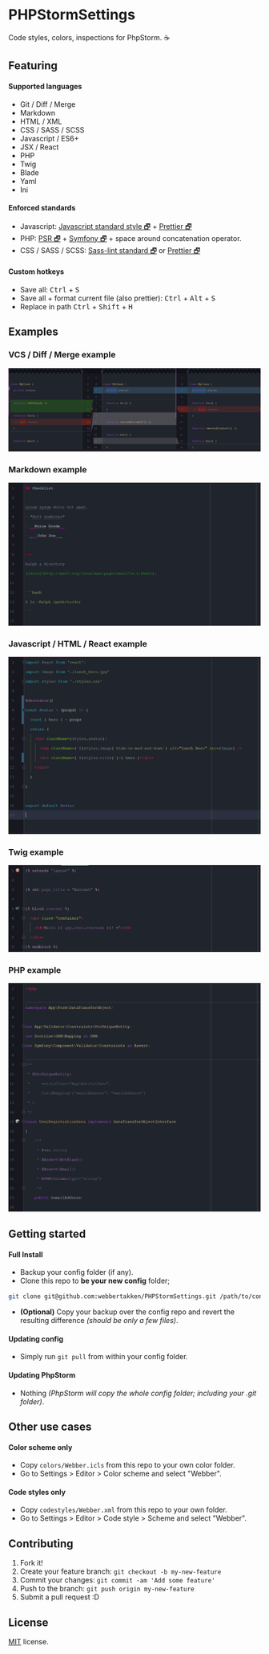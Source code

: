 # PHPStormSettings
Code styles, colors, inspections for PhpStorm. ☕

## Featuring
#### Supported languages

- Git / Diff / Merge
- Markdown
- HTML / XML
- CSS / SASS / SCSS
- Javascript / ES6+
- JSX / React
- PHP
- Twig
- Blade
- Yaml
- Ini

#### Enforced standards

- Javascript:
[Javascript standard style 🗗](https://standardjs.com/) + [Prettier 🗗](https://github.com/prettier/prettier)
- PHP:
[PSR 🗗](https://www.php-fig.org/psr/) +
[Symfony 🗗](https://symfony.com/doc/current/contributing/code/standards.html) +
space around concatenation operator.
- CSS / SASS / SCSS:
[Sass-lint standard 🗗](https://www.npmjs.com/package/sass-lint) or [Prettier 🗗](https://github.com/prettier/prettier)

#### Custom hotkeys

- Save all: <kbd>Ctrl</kbd> + <kbd>S</kbd>
- Save all + format current file (also prettier): <kbd>Ctrl</kbd> + <kbd>Alt</kbd> + <kbd>S</kbd>
- Replace in path <kbd>Ctrl</kbd> + <kbd>Shift</kbd> + <kbd>H</kbd>

## Examples

### VCS / Diff / Merge example

<img src="./docs/images/styles_diff.png" />

### Markdown example

<img src="./docs/images/styles_markdown.png" />

### Javascript / HTML / React example

<img src="./docs/images/styles_react.png" />

### Twig example

<img src="./docs/images/styles_twig.png" />

### PHP example

<img src="./docs/images/styles_php.png" />

## Getting started

#### Full Install

- Backup your config folder (if any).
- Clone this repo to __be your new config__ folder;
```bash
git clone git@github.com:webbertakken/PHPStormSettings.git /path/to/config
```
- **(Optional)** Copy your backup over the config repo and revert the
resulting difference _(should be only a few files)_.

#### Updating config

- Simply run `git pull` from within your config folder.

#### Updating PhpStorm

- Nothing
_(PhpStorm will copy the whole config folder; including your .git folder)_.

## Other use cases

#### Color scheme only

- Copy `colors/Webber.icls` from this repo to your own color folder.
- Go to Settings > Editor > Color scheme and select "Webber".

#### Code styles only

- Copy `codestyles/Webber.xml` from this repo to your own folder.
- Go to Settings > Editor > Code style > Scheme and select "Webber".

## Contributing
1. Fork it!
2. Create your feature branch: `git checkout -b my-new-feature`
3. Commit your changes: `git commit -am 'Add some feature'`
4. Push to the branch: `git push origin my-new-feature`
5. Submit a pull request :D

## License
[MIT](./LICENSE) license.
